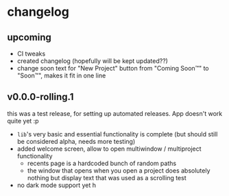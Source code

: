 # changelog

## upcoming

- CI tweaks
- created changelog (hopefully will be kept updated??)
- change soon text for "New Project" button from "Coming Soon&trade;" to "Soon&trade;", makes it fit in one line

## v0.0.0-rolling.1

this was a test release, for setting up automated releases. App doesn't work quite yet :p

- `lib`'s very basic and essential functionality is complete (but should still be considered alpha, needs more testing)
- added welcome screen, allow to open multiwindow / multiproject functionality
  - recents page is a hardcoded bunch of random paths
  - the window that opens when you open a project does absolutely nothing but display text that was used as a scrolling test
- no dark mode support yet h
